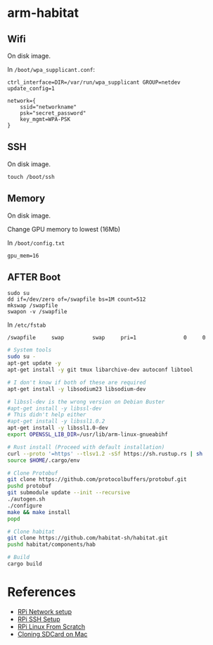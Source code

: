 # arm-habitat

## Wifi

On disk image.

In `/boot/wpa_supplicant.conf`:

```
ctrl_interface=DIR=/var/run/wpa_supplicant GROUP=netdev
update_config=1

network={
    ssid="networkname"
    psk="secret_password"
    key_mgmt=WPA-PSK
}
```

## SSH

On disk image.

`touch /boot/ssh`

## Memory

On disk image.

Change GPU memory to lowest (16Mb)

In `/boot/config.txt`

```
gpu_mem=16
```

## AFTER Boot

```
sudo su
dd if=/dev/zero of=/swapfile bs=1M count=512
mkswap /swapfile
swapon -v /swapfile
```

In `/etc/fstab`

```
/swapfile     swap         swap     pri=1               0     0
```

```sh
# System tools
sudo su -
apt-get update -y
apt-get install -y git tmux libarchive-dev autoconf libtool

# I don't know if both of these are required
apt-get install -y libsodium23 libsodium-dev

# libssl-dev is the wrong version on Debian Buster
#apt-get install -y libssl-dev
# This didn't help either
#apt-get install -y libssl1.0.2
apt-get install -y libssl1.0-dev
export OPENSSL_LIB_DIR=/usr/lib/arm-linux-gnueabihf

# Rust install (Proceed with default installation)
curl --proto '=https' --tlsv1.2 -sSf https://sh.rustup.rs | sh
source $HOME/.cargo/env

# Clone Protobuf
git clone https://github.com/protocolbuffers/protobuf.git
pushd protobuf
git submodule update --init --recursive
./autogen.sh
./configure
make && make install
popd

# Clone habitat
git clone https://github.com/habitat-sh/habitat.git
pushd habitat/components/hab

# Build
cargo build

```

# References

* [RPi Network setup](https://howchoo.com/g/ndy1zte2yjn/how-to-set-up-wifi-on-your-raspberry-pi-without-ethernet)
* [RPi SSH Setup](https://howchoo.com/g/ote0ywmzywj/how-to-enable-ssh-on-raspbian-jessie-without-a-screen)
* [RPi Linux From Scratch](http://intestinate.com/pilfs/beyond.html#addswap)
* [Cloning SDCard on Mac](https://computers.tutsplus.com/articles/how-to-clone-raspberry-pi-sd-cards-using-the-command-line-in-os-x--mac-59911)
